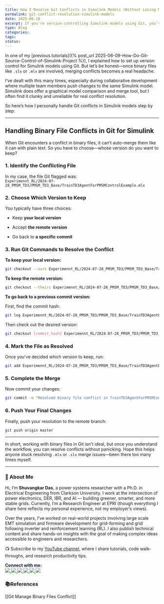 ```yaml
---
title: How I Resolve Git Conflicts in Simulink Models (Without Losing My Mind)
permalink: git-conflict-resolution-simulink-models
date: 2025-06-18
excerpt: If you're version-controlling Simulink models using Git, you’ve probably faced the frustration of binary file conflicts. In this post, I walk you through how I personally handle and resolve Simulink `.slx` file conflicts using Git—without relying on the built-in Simulink model browser.
type: Blog
categories: 
tags: 
status:
---
```


In one of my [previous tutorials]({% post_url 2025-06-09-How-Do-Git-Source-Control-of-Simulink-Project %}), I explained how to set up version control for Simulink models using Git. But let’s be honest—once binary files like `.slx` or `.mlx` are involved, merging conflicts becomes a real headache.

I’ve dealt with this many times, especially during collaborative development where multiple team members push changes to the same Simulink model. Simulink does offer a graphical model comparison and merge tool, but I often find it clunky and unreliable for real conflict resolution.

So here’s how I personally handle Git conflicts in Simulink models step by step:

---

## Handling Binary File Conflicts in Git for Simulink

When Git encounters a conflict in binary files, it can’t auto-merge them like it can with plain text. So you have to choose—whose version do you want to keep?

### 1. Identify the Conflicting File

In my case, the file Git flagged was:  
`Experimennt_RL/2024-07-28_PMSM_TD3/PMSM_TD3_Base/TrainTD3AgentForPMSMControlExample.mlx`

### 2. Choose Which Version to Keep

You typically have three choices:

- Keep **your local version**
    
- Accept **the remote version**
    
- Go back to **a specific commit**
    

### 3. Run Git Commands to Resolve the Conflict

**To keep your local version:**

```bash
git checkout --ours Experimennt_RL/2024-07-28_PMSM_TD3/PMSM_TD3_Base/TrainTD3AgentForPMSMControlExample.mlx
```

**To keep the remote version:**

```bash
git checkout --theirs Experimennt_RL/2024-07-28_PMSM_TD3/PMSM_TD3_Base/TrainTD3AgentForPMSMControlExample.mlx
```

**To go back to a previous commit version:**

First, find the commit hash:

```bash
git log Experimennt_RL/2024-07-28_PMSM_TD3/PMSM_TD3_Base/TrainTD3AgentForPMSMControlExample.mlx
```

Then check out the desired version:

```bash
git checkout [commit_hash] Experimennt_RL/2024-07-28_PMSM_TD3/PMSM_TD3_Base/TrainTD3AgentForPMSMControlExample.mlx
```

### 4. Mark the File as Resolved

Once you've decided which version to keep, run:

```bash
git add Experimennt_RL/2024-07-28_PMSM_TD3/PMSM_TD3_Base/TrainTD3AgentForPMSMControlExample.mlx
```

### 5. Complete the Merge

Now commit your changes:

```bash
git commit -m "Resolved binary file conflict in TrainTD3AgentForPMSMControlExample.mlx"
```

### 6. Push Your Final Changes

Finally, push your resolution to the remote branch:

```bash
git push origin master
```

---

In short, working with binary files in Git isn't ideal, but once you understand the workflow, you can resolve conflicts without panicking. Hope this helps anyone stuck resolving `.mlx` or `.slx` merge issues—been there too many times myself.


---
### 👋 About Me
Hi, I’m **Shuvangkar Das**, a power systems researcher with a Ph.D. in Electrical Engineering from Clarkson University. I work at the intersection of power electronics, DER, IBR, and AI — building greener, smarter, and more stable grids. Currently, I’m a Research Engineer at EPRI (though everything I share here reflects my personal experience, not my employer’s views).

Over the years, I’ve worked on real-world projects involving large scale EMT simulation and firmware development for  grid-forming and grid following inverter and reinforcement learning (RL). I also publish technical content and share hands-on insights with the goal of making complex ideas accessible to engineers and researchers.

📺 Subscribe to my [YouTube channel](https://www.youtube.com/@ShuvangkarDas), where I share tutorials, code walk-throughs, and research productivity tips.

<p><strong>Connect with me:<br></strong>
<a href="https://www.youtube.com/@ShuvangkarDas" target="_blank">
    <img src="https://img.shields.io/badge/YouTube-Subscribe-red?style=for-the-badge&logo=youtube">
  </a>
  <a href="https://www.linkedin.com/in/ShuvangkarDas" target="_blank">
    <img src="https://img.shields.io/badge/LinkedIn-Connect-blue?style=for-the-badge&logo=linkedin">
  </a>
  <a href="https://newsletter.shuvangkardas.com" target="_blank">
    <img src="https://img.shields.io/badge/Newsletter-Subscribe-blue?style=for-the-badge">
  </a>
  <a href="https://twitter.com/shuvangkar_das" target="_blank">
    <img src="https://img.shields.io/badge/Twitter-Follow-blue?style=for-the-badge&logo=twitter">
  </a>
  
  <a href="https://github.com/shuvangkardas" target="_blank">
    <img src="https://img.shields.io/badge/GitHub-Follow-black?style=for-the-badge&logo=github">
  </a>
  <a href="https://blog.shuvangkardas.com" target="_blank">
    <img src="https://img.shields.io/badge/Blog-Read-blueviolet?style=for-the-badge">
  </a>
  
</p>

### 📚References
[[Git Manage Binary Files Conflict]]



